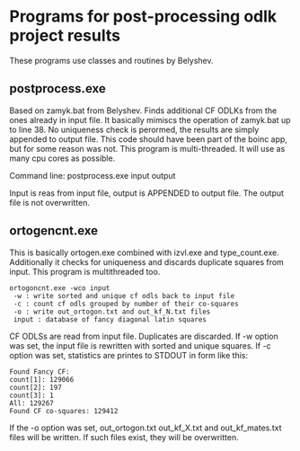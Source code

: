 Programs for post-processing odlk project results
=======

These programs use classes and routines by Belyshev.

postprocess.exe
---------------

Based on zamyk.bat from Belyshev. Finds additional CF ODLKs from the ones
already in input file. It basically mimiscs the operation of zamyk.bat up to
line 38. No uniqueness check is perormed, the results are simply appended to
output file. This code should have been part of the boinc app, but for some
reason was not. This program is multi-threaded. It will use as many cpu cores
as possible.

Command line: postprocess.exe input output

Input is reas from input file, output is APPENDED to output file. The output
file is not overwritten.

ortogencnt.exe
--------------

This is basically ortogen.exe combined with izvl.exe and type_count.exe.
Additionally it checks for uniqueness and discards duplicate squares from input.
This program is multithreaded too.

```
ortogoncnt.exe -wco input
 -w : write sorted and unique cf odls back to input file
 -c : count cf odls grouped by number of their co-squares
 -o : write out_ortogon.txt and out_kf_N.txt files
 input : database of fancy diagonal latin squares
```

CF ODLSs are read from input file. Duplicates are discarded. If -w option was
set, the input file is rewritten with sorted and unique squares. If -c option
was set, statistics are printes to STDOUT in form like this:

```
Found Fancy CF:
count[1]: 129066
count[2]: 197
count[3]: 1
All: 129267
Found CF co-squares: 129412
```

If the -o option was set, out_ortogon.txt out_kf_X.txt and out_kf_mates.txt
files will be written. If such files exist, they will be overwritten.

